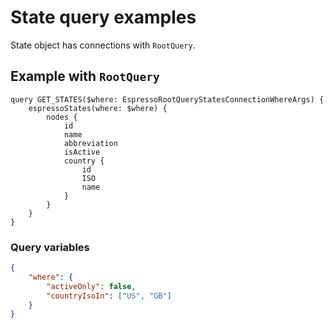 # State query examples

State object has connections with `RootQuery`.

## Example with `RootQuery`

```gql
query GET_STATES($where: EspressoRootQueryStatesConnectionWhereArgs) {
	espressoStates(where: $where) {
		nodes {
			id
			name
			abbreviation
			isActive
			country {
				id
				ISO
				name
			}
		}
	}
}
```

### Query variables

```json
{
	"where": {
		"activeOnly": false,
		"countryIsoIn": ["US", "GB"]
	}
}
```
